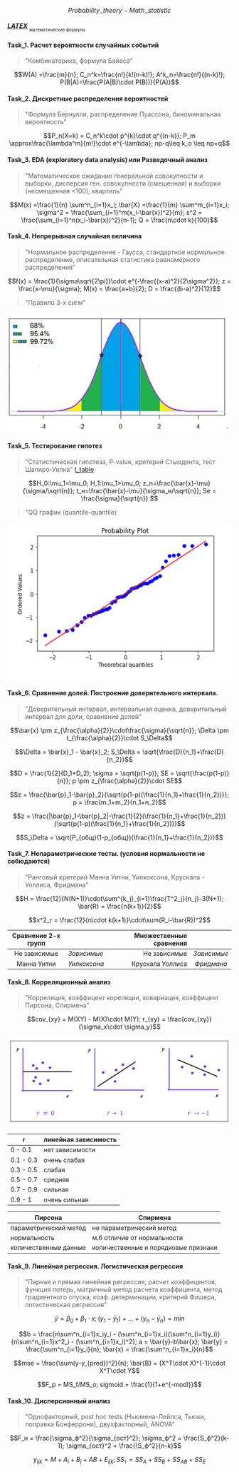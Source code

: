 $$Probability_-theory - Math_-statistic$$

[*__LATEX__*](https://teletype.in/@dt_analytic/a1Ti2mtYooK)
<sub><sub>математические формулы</sub></sub>

#### Task_1. Расчет вероятности случайных событий
>"Комбинаторика, формула Байеса"<p>

$$W(A) =\frac{m}{n};
C_n^k=\frac{n!}{k!(n-k)!};
A^k_n=\frac{n!}{(n-k)!};
P(B|A)=\frac{P(A|B)\cdot P(B))}{P(A)}$$

#### Task_2. Дискретные распределения вероятностей
>"Формула Бернулли, распределение Пуассона, биноминальная вероятность"<p>

$$P_n(X=k) = C_n^k\cdot p^{k}\cdot q^{(n-k)};
P_m \approx\frac{\lambda^m}{m!}\cdot e^{-\lambda};
np-q\leq k_o \leq np+q$$

#### Task_3. EDA (exploratory data analysis) или Разведочный анализ
>"Математическое ожидание генеральной совокупности и выборки, дисперсия ген. совокупности (смещенная) и выборки (несмещенная <100), квартиль"<p>

$$M(x) =\frac{1}{n} \sum^n_{i=1}x_i;
\bar{X} =\frac{1}{m} \sum^m_{i=1}x_i;
\sigma^2 = \frac{\sum_{i=1}^m(x_i-\bar{x})^2}{m};
s^2 = \frac{\sum_{i=1}^n(x_i-\bar{x})^2}{n-1};
Q = \frac{n\cdot k}{100}$$

#### Task_4. Непрерывная случайная величина
>"Нормальное распределение - Гаусса, стандартное нормальное распределение, описательная статистика равномерного распределения"

$$f(x) = \frac{1}{\sigma\sqrt{2\pi}}\cdot e^{-\frac{(x-a)^2}{2\sigma^2}};
z = \frac{x-\mu}{\sigma};
M(x) = \frac{a+b}{2};
D = \frac{(b-a)^2}{12}$$

>"Правило 3-х сигм"

![3sigma](3-sigma.png)

#### Task_5. Тестирование гипотез
>"Статистическая гипотеза, P-value, критерий Стьюдента, тест Шапиро-Уилка"
[t_table](https://datascience.eu/ru/%D0%BC%D0%B0%D1%82%D0%B5%D0%BC%D0%B0%D1%82%D0%B8%D0%BA%D0%B0-%D0%B8-%D1%81%D1%82%D0%B0%D1%82%D0%B8%D1%81%D1%82%D0%B8%D0%BA%D0%B0/z-%D1%82%D0%B0%D0%B1%D0%BB%D0%B8%D1%86%D0%B0/)

$$H_0:\mu_1=\mu_0;
H_1:\mu_1>\mu_0;
z_n=\frac{\bar{x}-\mu}{\sigma/\sqrt{n}};
t_н=\frac{\bar{x}-\mu}{\sigma_н/\sqrt{n}};
Se = \frac{\sigma}{\sqrt{n}} $$


>"QQ график (quantile-quantile)

![quantile](QQ(quantile).png)

#### Task_6. Сравнение долей. Построение доверительного интервала.
>"Доверительный интервал, интервальная оценка, доверительный интервал для доли, сравнение долей"

$$\bar{x} \pm z_{\frac{\alpha}{2}}\cdot\frac{\sigma}{\sqrt{n}};
\Delta \pm t_{\frac{\alpha}{2}}\cdot S_\Delta$$

$$\Delta = \bar{x}_1 - \bar{x}_2; S_\Delta = \sqrt{\frac{D}{n_1}+\frac{D}{n_2}}$$

$$D = \frac{1}{2}(D_1+D_2);
\sigma = \sqrt{p(1-p)};
SE = \sqrt{\frac{p(1-p)}{n}};
p \pm z_{\frac{\alpha}{2}}\cdot SE$$

$$z = \frac{\bar{p}_1-\bar{p}_2}{\sqrt{p(1-p)(\frac{1}{n_1}+\frac{1}{n_2})}};
p = \frac{m_1+m_2}{n_1+n_2}$$

$$z = \frac{|\bar{p}_1-\bar{p}_2|-\frac{1}{2}(\frac{1}{n_1}+\frac{1}{n_2})}{\sqrt{p(1-p)(\frac{1}{n_1}+\frac{1}{n_2})}}$$

$$S_\Delta = \sqrt{P_{общ}(1-p_{общ})(\frac{1}{n_1}+\frac{1}{n_2})}$$

#### Task_7. Непараметрические тесты. (условия нормальности не собюдаются)
>"Ранговый критерий Манна Уитни, Уилкоксона, Крускала - Уоллиса, Фридмана"

$$H = \frac{12}{N(N+1)}\cdot\sum^{k_j}_{i=1}\frac{T^2_j}{n_j}-3(N+1);
\bar{R} = \frac{n(k+1)}{2}$$

$$x^2_r = \frac{12}{n\cdot k(k+1)}\cdot\sum(R_i-\bar{R})^2$$

| Сравнение 2-х групп ||| Множественные сравнения ||
|:-:|:-|-|-:|:-:|
| Не зависимые | *Зависимые*  || Не зависимые     | *Зависимые* |
| Манна Уитни  | *Уилкоксона* || Крускала Уоллиса | *Фридмана*  |

#### Task_8. Корреляционный анализ
>"Корреляция, коэффицент кореляции, ковариация, коэффицент Пирсона, Спирмена"

$$cov_{xy} = M(XY) - M(X)\cdot M(Y);
r_{xy} = \frac{cov_{xy}}{\sigma_x\cdot \sigma_y}$$

![cor](cor.png)

| r | линейная зависимость|
|-|-|
| 0 - 0.1   | нет зависимости |
| 0.1 - 0.3 | очень слабая    |
| 0.3 - 0.5 | слабая          |
| 0.5 - 0.7 | средняя         |
| 0.7 - 0.9 | сильная         |
| 0.9 - 1   | очень сильная   |

| Пирсона | Спирмена |
|-|-|
| параметрический метод | не параметрический метод            |
| нормальность          | м.б отличие от нормальности         |
| количественные данные | количественные и порядковые признаки|

#### Task_9. Линейная регрессия. Логистическая регрессия
>"Парная и прямая линейная регрессия, расчет коэффицентов, функция потерь, матричный метод расчета коэффицента, метод градиентного спуска, коэф. детерминации, критерий Фишера, логистическая регрессия"

$$\bar{y} = \beta_0+\beta_1\cdot x;
(y_1-\bar{y}_1)+...+(y_n-\bar{y}_n) = min$$

$$b = \frac{n\sum^n_{i=1}x_iy_i - (\sum^n_{i=1}x_i)(\sum^n_{i=1}y_i)}{n\sum^n_{i=1}x^2_i - (\sum^n_{i=1}x_i)^2};
a = \bar{y}-b\bar{x};
\bar{y} = \frac{\sum^n_{i=1}y_i}{n};
\bar{x} = \frac{\sum^n_{i=1}x_i}{n}$$

$$mse = \frac{\sum(y-y_{pred})^2}{n};
\bar{B} = (X^T\cdot X)^{-1}\cdot X^T\cdot Y$$

$$F_p = MS_f/MS_o;
sigmoid = \frac{1}{1+e^{-modl}}$$

#### Task_10. Дисперсионный анализ
>"Однофакторный, post hoc tests (Ньюмена-Лейлса, Тьюки, поправка Бонферрони), двухфакторный, ANOVA"

$$F_н = \frac{\sigma_ф^2}{\sigma_{ост}^2};
\sigma_ф^2 = \frac{S_ф^2}{k-1};
\sigma_{ост}^2 = \frac{\S_ф^2}{n-k}$$

$$y_{ijk} = M+A_i+B_j+AB+E_{ijk};
SS_т = SS_A+SS_B+SS_{AB}+SS_E$$